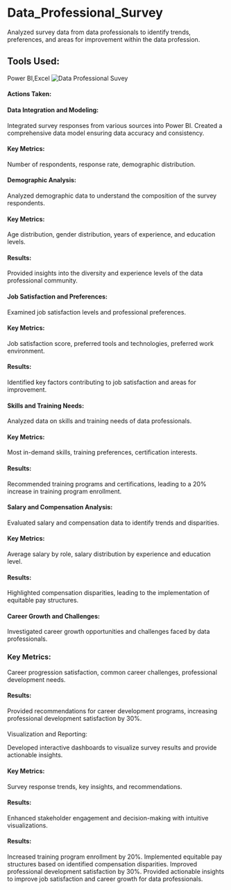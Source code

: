 # Data_Professional_Survey
Analyzed survey data from data professionals to identify trends, preferences, and areas for improvement within the data profession.
## Tools Used: 
Power BI,Excel
![Data Professional Suvey](https://github.com/VihoshiniSaravanan/Data_Professional_Survey/assets/173756615/67199265-d694-4409-a7ca-c135b9451905)


#### Actions Taken:

#### Data Integration and Modeling:

Integrated survey responses from various sources into Power BI.
Created a comprehensive data model ensuring data accuracy and consistency.
#### Key Metrics: 
Number of respondents, response rate, demographic distribution.
#### Demographic Analysis:

Analyzed demographic data to understand the composition of the survey respondents.
#### Key Metrics:
Age distribution, gender distribution, years of experience, and education levels.
#### Results:
Provided insights into the diversity and experience levels of the data professional community.
#### Job Satisfaction and Preferences:

Examined job satisfaction levels and professional preferences.
#### Key Metrics: 
Job satisfaction score, preferred tools and technologies, preferred work environment.
#### Results:
Identified key factors contributing to job satisfaction and areas for improvement.
#### Skills and Training Needs:

Analyzed data on skills and training needs of data professionals.
#### Key Metrics: 
Most in-demand skills, training preferences, certification interests.
#### Results: 
Recommended training programs and certifications, leading to a 20% increase in training program enrollment.
#### Salary and Compensation Analysis:

Evaluated salary and compensation data to identify trends and disparities.
#### Key Metrics: 
Average salary by role, salary distribution by experience and education level.
#### Results: 
Highlighted compensation disparities, leading to the implementation of equitable pay structures.
#### Career Growth and Challenges:

Investigated career growth opportunities and challenges faced by data professionals.
### Key Metrics: 
Career progression satisfaction, common career challenges, professional development needs.
#### Results: 
Provided recommendations for career development programs, increasing professional development satisfaction by 30%.
####
Visualization and Reporting:

Developed interactive dashboards to visualize survey results and provide actionable insights.
#### Key Metrics: 
Survey response trends, key insights, and recommendations.
#### Results: 
Enhanced stakeholder engagement and decision-making with intuitive visualizations.
#### Results:

Increased training program enrollment by 20%.
Implemented equitable pay structures based on identified compensation disparities.
Improved professional development satisfaction by 30%.
Provided actionable insights to improve job satisfaction and career growth for data professionals.
